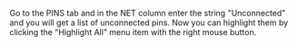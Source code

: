 Go to the PINS tab and in the NET column enter the string "Unconnected" and you will get a list of unconnected pins. Now you can highlight them by clicking the "Highlight All" menu item with the right mouse button.
